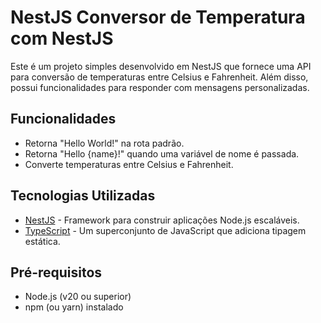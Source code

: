 # NestJS Conversor de Temperatura com NestJS

Este é um projeto simples desenvolvido em NestJS que fornece uma API para conversão de temperaturas entre Celsius e Fahrenheit. Além disso, possui funcionalidades para responder com mensagens personalizadas.

## Funcionalidades

- Retorna "Hello World!" na rota padrão.
- Retorna "Hello {name}!" quando uma variável de nome é passada.
- Converte temperaturas entre Celsius e Fahrenheit.

## Tecnologias Utilizadas

- [NestJS](https://nestjs.com/) - Framework para construir aplicações Node.js escaláveis.
- [TypeScript](https://www.typescriptlang.org/) - Um superconjunto de JavaScript que adiciona tipagem estática.

## Pré-requisitos

- Node.js (v20 ou superior)
- npm (ou yarn) instalado

